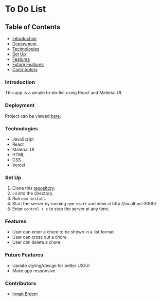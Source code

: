 # To Do List

## Table of Contents
- [Introduction](#introduction)
- [Deployment](#deployment)
- [Technologies](#technologies)
- [Set Up](#set-up)
- [Features](#features)
- [Future Features](#future-features)
- [Contributors](#contributors)

### Introduction

This app is a simple to-do-list using React and Material UI.

### Deployment
Project can be viewed [here](https://todo-list-swart-pi.vercel.app/).

### Technologies
- JavaScript
- React
- Material UI
- HTML
- CSS
- Vercel

### Set Up
1. Clone this [repository](https://github.com/irmakerdem/todo-list).
2. `cd` into the directory.
3. Run `npm install`.
4. Start the server by running `npm start` and view at http://localhost:3000/.
5. Enter `control + c` to stop the server at any time.

### Features
- User can enter a chore to be shown in a list format
- User can cross out a chore
- User can delete a chore

### Future Features
- Update styling/design for better UX/UI
- Make app responsive

### Contributors
- [Irmak Erdem](https://www.linkedin.com/in/irmakerdem/)